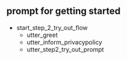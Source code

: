 ## prompt for getting started
* start_step_2_try_out_flow
    - utter_greet
    - utter_inform_privacypolicy
    - utter_step2_try_out_prompt